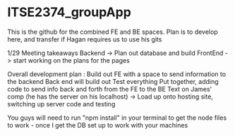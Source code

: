 # ITSE2374_groupApp

This is the github for the combined FE and BE spaces. Plan is to develop here, and transfer if
Hagan requires us to use his gits

1/29 Meeting takeaways
Backend -> Plan out database and build
FrontEnd -> start working on the plans for the pages

Overall development plan :
Build out FE with a space to send information to the backend
Back end will build out
Test everything
Put together, adding code to send info back and forth from the FE to the BE
Text on James' comp (he has the server on his localhost)
-> Load up onto hosting site, switching up server code and testing


You guys will need to run "npm install" in your terminal to get the node files to work - once I get the DB set up to work with your machines
